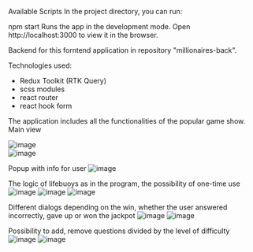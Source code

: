 Available Scripts
In the project directory, you can run:

npm start
Runs the app in the development mode.
Open http://localhost:3000 to view it in the browser.

Backend for this forntend application in repository "millionaires-back".

Technologies used:
- Redux Toolkit (RTK Query)
- scss modules
- react router
- react hook form

The application includes all the functionalities of the popular game show. Main view

![image](https://user-images.githubusercontent.com/94974541/193465633-a87ac62b-3698-4dc7-bbc5-70aa796bb1e1.png)  
![image](https://user-images.githubusercontent.com/94974541/193465705-372729c8-37e4-4a8e-9c94-43f73f02b15a.png)

Popup with info for user
![image](https://user-images.githubusercontent.com/94974541/204151268-0affb234-7023-43f5-8f12-045d19a47f69.png)

The logic of lifebuoys as in the program, the possibility of one-time use
![image](https://user-images.githubusercontent.com/94974541/204151284-9e5613fb-fab0-45be-a143-0bd735b2f3ca.png)
![image](https://user-images.githubusercontent.com/94974541/204151340-e3ebc123-bf86-46b7-8bef-d89eefd71e91.png)
![image](https://user-images.githubusercontent.com/94974541/204151413-3da383f6-de0f-4936-bfe4-295c49312422.png)

Different dialogs depending on the win, whether the user answered incorrectly, gave up or won the jackpot
![image](https://user-images.githubusercontent.com/94974541/204151431-41877889-e44b-4f49-ab4a-6ce561a34de9.png)
![image](https://user-images.githubusercontent.com/94974541/204151651-92a93522-847f-4ec8-8253-5e43d5149b9f.png)

Possibility to add, remove questions divided by the level of difficulty
![image](https://user-images.githubusercontent.com/94974541/204151697-2865f0de-0e0c-4eaf-9c62-df5c4e14541f.png)
![image](https://user-images.githubusercontent.com/94974541/204151719-40edb3dc-03d0-42ce-9f52-f8043212b848.png)







